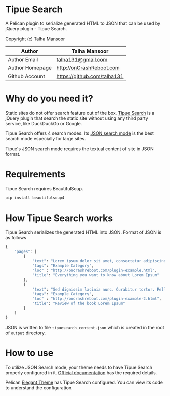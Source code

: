 Tipue Search
============

A Pelican plugin to serialize generated HTML to JSON that can be used by jQuery plugin - Tipue Search.

Copyright (c) Talha Mansoor

Author          | Talha Mansoor
----------------|-----
Author Email    | talha131@gmail.com 
Author Homepage | http://onCrashReboot.com 
Github Account  | https://github.com/talha131 

Why do you need it?
===================

Static sites do not offer search feature out of the box. [Tipue Search](http://www.tipue.com/search/)
is a jQuery plugin that search the static site without using any third party service, like DuckDuckGo or Google.

Tipue Search offers 4 search modes. Its [JSON search mode](http://www.tipue.com/search/docs/json/) is the best search mode
especially for large sites.

Tipue's JSON search mode requires the textual content of site in JSON format.

Requirements
============

Tipue Search requires BeautifulSoup.

```bash
pip install beautifulsoup4
```

How Tipue Search works
=========================

Tipue Search serializes the generated HTML into JSON. Format of JSON is as follows

```python
{
    "pages": [
        { 
            "text": "Lorem ipsum dolor sit amet, consectetur adipiscing elit. Integer nec odio. Praesent libero. Sed cursus ante dapibus diam. Sed nisi. Nulla quis sem at nibh elementum imperdiet. Duis sagittis ipsum. Praesent mauris. Fusce nec tellus sed augue semper porta. Mauris massa. Vestibulum lacinia arcu eget nulla. Class aptent taciti sociosqu ad litora torquent per conubia nostra, per inceptos himenaeos. Curabitur sodales ligula in libero.",
            "tags": "Example Category",
            "loc" : "http://oncrashreboot.com/plugin-example.html",
            "title": "Everything you want to know about Lorem Ipsum"
        },
        { 
            "text": "Sed dignissim lacinia nunc. Curabitur tortor. Pellentesque nibh. Aenean quam. In scelerisque sem at dolor. Maecenas mattis. Sed convallis tristique sem. Proin ut ligula vel nunc egestas porttitor. Morbi lectus risus, iaculis vel, suscipit quis, luctus non, massa. Fusce ac turpis quis ligula lacinia aliquet. Mauris ipsum. Nulla metus metus, ullamcorper vel, tincidunt sed, euismod in, nibh.",
            "tags": "Example Category",
            "loc" : "http://oncrashreboot.com/plugin-example-2.html",
            "title": "Review of the book Lorem Ipsum"
        }
    ]
}
```

JSON is written to file `tipuesearch_content.json` which is created in the root of `output` directory.

How to use
==========

To utilize JSON Search mode, your theme needs to have Tipue Search properly configured in it. [Official documentation](http://www.tipue.com/search/docs/#json) has the required details.

Pelican [Elegant Theme](https://github.com/talha131/pelican-elegant) has Tipue Search configured. You can view its code to understand the configuration. 
